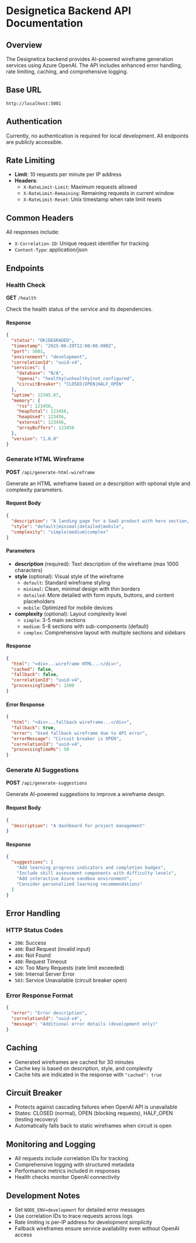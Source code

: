 # Designetica Backend API Documentation

## Overview

The Designetica backend provides AI-powered wireframe generation services using Azure OpenAI. The API includes enhanced error handling, rate limiting, caching, and comprehensive logging.

## Base URL

```
http://localhost:5001
```

## Authentication

Currently, no authentication is required for local development. All endpoints are publicly accessible.

## Rate Limiting

- **Limit**: 10 requests per minute per IP address
- **Headers**:
  - `X-RateLimit-Limit`: Maximum requests allowed
  - `X-RateLimit-Remaining`: Remaining requests in current window
  - `X-RateLimit-Reset`: Unix timestamp when rate limit resets

## Common Headers

All responses include:

- `X-Correlation-ID`: Unique request identifier for tracking
- `Content-Type`: application/json

## Endpoints

### Health Check

**GET** `/health`

Check the health status of the service and its dependencies.

#### Response

```json
{
  "status": "OK|DEGRADED",
  "timestamp": "2025-06-29T12:00:00.000Z",
  "port": 5001,
  "environment": "development",
  "correlationId": "uuid-v4",
  "services": {
    "database": "N/A",
    "openai": "healthy|unhealthy|not_configured",
    "circuitBreaker": "CLOSED|OPEN|HALF_OPEN"
  },
  "uptime": 12345.67,
  "memory": {
    "rss": 123456,
    "heapTotal": 123456,
    "heapUsed": 123456,
    "external": 123456,
    "arrayBuffers": 123456
  },
  "version": "1.0.0"
}
```

### Generate HTML Wireframe

**POST** `/api/generate-html-wireframe`

Generate an HTML wireframe based on a description with optional style and complexity parameters.

#### Request Body

```json
{
  "description": "A landing page for a SaaS product with hero section, features, and pricing",
  "style": "default|minimal|detailed|mobile",
  "complexity": "simple|medium|complex"
}
```

#### Parameters

- **description** (required): Text description of the wireframe (max 1000 characters)
- **style** (optional): Visual style of the wireframe
  - `default`: Standard wireframe styling
  - `minimal`: Clean, minimal design with thin borders
  - `detailed`: More detailed with form inputs, buttons, and content placeholders
  - `mobile`: Optimized for mobile devices
- **complexity** (optional): Layout complexity level
  - `simple`: 3-5 main sections
  - `medium`: 5-8 sections with sub-components (default)
  - `complex`: Comprehensive layout with multiple sections and sidebars

#### Response

```json
{
  "html": "<div>...wireframe HTML...</div>",
  "cached": false,
  "fallback": false,
  "correlationId": "uuid-v4",
  "processingTimeMs": 1500
}
```

#### Error Response

```json
{
  "html": "<div>...fallback wireframe...</div>",
  "fallback": true,
  "error": "Used fallback wireframe due to API error",
  "errorMessage": "Circuit breaker is OPEN",
  "correlationId": "uuid-v4",
  "processingTimeMs": 50
}
```

### Generate AI Suggestions

**POST** `/api/generate-suggestions`

Generate AI-powered suggestions to improve a wireframe design.

#### Request Body

```json
{
  "description": "A dashboard for project management"
}
```

#### Response

```json
{
  "suggestions": [
    "Add learning progress indicators and completion badges",
    "Include skill assessment components with difficulty levels",
    "Add interactive Azure sandbox environment",
    "Consider personalized learning recommendations"
  ]
}
```

## Error Handling

### HTTP Status Codes

- `200`: Success
- `400`: Bad Request (invalid input)
- `404`: Not Found
- `408`: Request Timeout
- `429`: Too Many Requests (rate limit exceeded)
- `500`: Internal Server Error
- `503`: Service Unavailable (circuit breaker open)

### Error Response Format

```json
{
  "error": "Error description",
  "correlationId": "uuid-v4",
  "message": "Additional error details (development only)"
}
```

## Caching

- Generated wireframes are cached for 30 minutes
- Cache key is based on description, style, and complexity
- Cache hits are indicated in the response with `"cached": true`

## Circuit Breaker

- Protects against cascading failures when OpenAI API is unavailable
- States: CLOSED (normal), OPEN (blocking requests), HALF_OPEN (testing recovery)
- Automatically falls back to static wireframes when circuit is open

## Monitoring and Logging

- All requests include correlation IDs for tracking
- Comprehensive logging with structured metadata
- Performance metrics included in responses
- Health checks monitor OpenAI connectivity

## Development Notes

- Set `NODE_ENV=development` for detailed error messages
- Use correlation IDs to trace requests across logs
- Rate limiting is per-IP address for development simplicity
- Fallback wireframes ensure service availability even without OpenAI access
